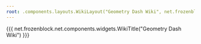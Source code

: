 ```yaml
---
root: .components.layouts.WikiLayout("Geometry Dash Wiki", net.frozenblock.net.pages.geometry())
---
```


{{{ net.frozenblock.net.components.widgets.WikiTitle("Geometry Dash Wiki") }}}